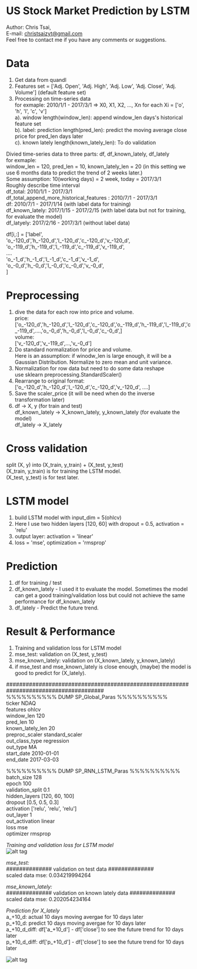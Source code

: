 # US Stock Market Prediction by LSTM  

Author: Chris Tsai,  
E-mail: christsaizyt@gmail.com  
Feel free to contact me if you have any comments or suggestions.  
  
# Data  
1. Get data from quandl  
2. Features set = ['Adj. Open', 'Adj. High', 'Adj. Low', 'Adj. Close', 'Adj. Volume'] (default feature set)  
3. Processing on time-series data  
  for exmaple: 2010/1/1 - 2017/3/1 => X0, X1, X2, ..., Xn for each Xi = ['o', 'h', 'l', 'c', 'v']  
  a). window length(window_len): append window_len days's historical feature set  
  b). label: prediction length(pred_len): predict the moving average close price for pred_len days later  
  c). known lately length(known_lately_len): To do validation  
   
  Divied time-series data to three parts: df, df_known_lately, df_lately  
  for exmaple:   
  window_len = 120, pred_len = 10, known_lately_len = 20 (in this setting we use 6 months data to predict the trend of 2 weeks later.)  
  Some assumption: 10(working days) = 2 week, today = 2017/3/1  
  Roughly describe time interval  
    df_total: 2010/1/1 - 2017/3/1  
    df_total_append_more_historical_features : 2010/7/1 - 2017/3/1  
    df: 2010/7/1 - 2017/1/14 (with label data for training)  
    df_known_lately: 2017/1/15 - 2017/2/15 (with label data but not for training, for evaluate the model)  
    df_latyely: 2017/2/16 - 2017/3/1 (without label data)  
    
  df[i,:] = ['label',   
             'o_-120_d','h_-120_d','l_-120_d','c_-120_d','v_-120_d',  
             'o_-119_d','h_-119_d','l_-119_d','c_-119_d','v_-119_d',  
             ....  
             'o_-1_d','h_-1_d','l_-1_d','c_-1_d','v_-1_d',  
             'o_-0_d','h_-0_d','l_-0_d','c_-0_d','v_-0_d',  
            ]  
  
# Preprocessing    
1. dive the data for each row into price and volume.  
  price:  
  ['o_-120_d','h_-120_d','l_-120_d','c_-120_d','o_-119_d','h_-119_d','l_-119_d','c_-119_d',....,'o_-0_d','h_-0_d','l_-0_d','c_-0_d',]  
  volume:  
  ['v_-120_d','v_-119_d',...,'v_-0_d']  
2. Do standard normalization for price and volume.   
  Here is an assumption: if winodw_len is large enough, it will be a Gaussian Distribution. Normalize to zero mean and unit variance.  
3. Normalization for row data but need to do some data reshape  
  use sklearn preprocessing.StandardScaler()  
4. Rearrange to original format: ['o_-120_d','h_-120_d','l_-120_d','c_-120_d','v_-120_d', ....]  
5. Save the scaler_price (it will be need when do the inverse transformation later)  
6. df -> X, y (for train and test)  
   df_known_lately -> X_known_lately, y_known_lately (for evaluate the model)  
   df_lately -> X_lately  
  
# Cross validation    
split (X, y) into (X_train, y_train) + (X_test, y_test)  
(X_train, y_train) is for training the LSTM model.  
(X_test, y_test) is for test later.  
  
# LSTM model    
1. build LSTM model with input_dim = 5(ohlcv)  
2. Here I use two hidden layers [120, 60] with dropout = 0.5, activation = 'relu'  
3. output layer: activation = 'linear'   
4. loss = 'mse', optimization = 'rmsprop'  
  
# Prediction    
1. df for training / test  
2. df_known_lately - I used it to evaluate the model. Sometimes the model can get a good training/validation loss but could not achieve the same performance for df_known_lately  
3. df_lately - Predict the future trend.  
  
# Result & Performance    
1. Training and validation loss for LSTM model  
2. mse_test: validation on (X_test, y_test)  
3. mse_known_lately: validation on (X_known_lately, y_known_lately)  
4. if mse_test and mse_known_lately is close enough, (maybe) the model is good to predict for (X_lately).  
  
######################################################################################  
%%%%%%%%%% DUMP SP_Global_Paras %%%%%%%%%%  
ticker 	NDAQ  
features 	ohlcv  
window_len 	120  
pred_len 	10  
known_lately_len 	20  
preproc_scaler 	standard_scaler  
out_class_type 	regression  
out_type 	MA  
start_date 	2010-01-01  
end_date 	2017-03-03  
  
%%%%%%%%%% DUMP SP_RNN_LSTM_Paras %%%%%%%%%%  
batch_size 	128  
epoch 	100  
validation_split 	0.1  
hidden_layers 	[120, 60, 100]  
dropout 	[0.5, 0.5, 0.3]  
activation 	['relu', 'relu', 'relu']  
out_layer 	1  
out_activation 	linear  
loss 	mse  
optimizer 	rmsprop  
  
*Training and validation loss for LSTM model*  
![alt tag](https://github.com/christsaizyt/US_Stock_Market_Prediction_by_Machine-Deep_Learning/blob/master/NDAQ_training_curve.png)  
  
*mse_test:*  
############## validation on test data ##############   
scaled data mse:  0.034219994264  
  
*mse_known_lately:*   
############## validation on known lately data ##############   
scaled data mse:  0.202054234164  
  
*Prediction for X_lately*  
a_+10_d: actual 10 days moving avergae for 10 days later  
p_+10_d: predict 10 days moving avergae for 10 days later  
a_+10_d_diff: df['a_+10_d'] - df['close'] to see the future trend for 10 days later  
p_+10_d_diff: df['p_+10_d'] - df['close'] to see the future trend for 10 days later  
  
![alt tag](https://github.com/christsaizyt/US_Stock_Market_Prediction_by_Machine-Deep_Learning/blob/master/NDAQ_predictions.png)  

